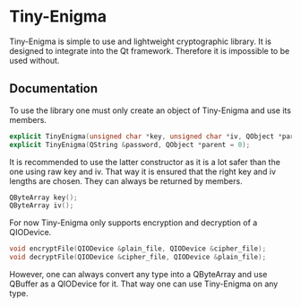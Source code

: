 # Tiny-Enigma
Tiny-Enigma is simple to use and lightweight cryptographic library. It is designed to integrate into the Qt framework. Therefore it is impossible to be used without.<br/>
## Documentation
To use the library one must only create an object of Tiny-Enigma and use its members.
```c++
explicit TinyEnigma(unsigned char *key, unsigned char *iv, QObject *parent = 0);
explicit TinyEnigma(QString &password, QObject *parent = 0);
```
It is recommended to use the latter constructor as it is a lot safer than the one using raw key and iv. That way it is ensured that the right key and iv lengths are chosen. They can always be returned by members.
```c++
QByteArray key();
QByteArray iv();
```
For now Tiny-Enigma only supports encryption and decryption of a QIODevice.
```c++
void encryptFile(QIODevice &plain_file, QIODevice &cipher_file);
void decryptFile(QIODevice &cipher_file, QIODevice &plain_file);
```
However, one can always convert any type into a QByteArray and use QBuffer as a QIODevice for it. That way one can use Tiny-Enigma on any type.
